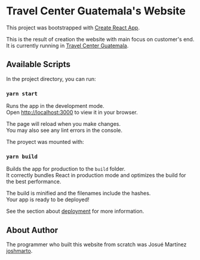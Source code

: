 # Travel Center Guatemala's Website

This project was bootstrapped with [Create React App](https://github.com/facebook/create-react-app).

This is the result of creation the website with main focus on customer's end. It is currently running in [Travel Center Guatemala](https://travelcenterguatemala.com).

## Available Scripts

In the project directory, you can run:

### `yarn start`

Runs the app in the development mode.\
Open [http://localhost:3000](http://localhost:3000) to view it in your browser.

The page will reload when you make changes.\
You may also see any lint errors in the console.

The proyect was mounted with:

### `yarn build`

Builds the app for production to the `build` folder.\
It correctly bundles React in production mode and optimizes the build for the best performance.

The build is minified and the filenames include the hashes.\
Your app is ready to be deployed!

See the section about [deployment](https://facebook.github.io/create-react-app/docs/deployment) for more information.


## About Author

The programmer who built this website from scratch was Josué Martínez [joshmarto](https://github.com/joshmarto).
